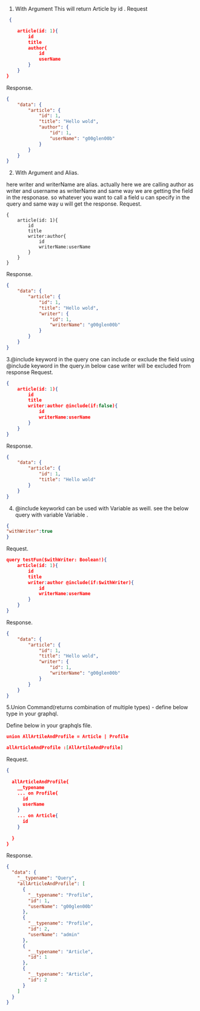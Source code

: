 1. With Argument
This will return Article by id .
Request
```json
 {

    article(id: 1){
        id
        title
        author{
            id
            userName
        }
    }
}
```

Response.
```json
{
    "data": {
        "article": {
            "id": 1,
            "title": "Hello wold",
            "author": {
                "id": 1,
                "userName": "g00glen00b"
            }
        }
    }
}

```
2. With Argument and Alias.

here writer and writerName are alias. actually here we are calling  author as writer and username as writerName and same way we are getting the field in the responase.
so whatever you want to call a field u can specify in the query and same way u will get the response.
Request.
```jason
{
    article(id: 1){
        id
        title
        writer:author{
            id
            writerName:userName
        }
    }
}
```

Response.
```json
{
    "data": {
        "article": {
            "id": 1,
            "title": "Hello wold",
            "writer": {
                "id": 1,
                "writerName": "g00glen00b"
            }
        }
    }
}
```
3.@include keyword in the query
one can include or exclude the field using @include keyword in the query.in below case writer will be excluded from response
Request.
```json
{
    article(id: 1){
        id
        title
        writer:author @include(if:false){
            id
            writerName:userName
        }
    }
}
```
Response.
```json
{
    "data": {
        "article": {
            "id": 1,
            "title": "Hello wold"
        }
    }
}
```
4. @include keyworkd can be used with Variable as weill. see the below query with variable
Variable .
```json
{
"withWriter":true
}
```
Request.
```json
query testFun($withWriter: Boolean!){
    article(id: 1){
        id
        title
        writer:author @include(if:$withWriter){
            id
            writerName:userName
        }
    }
}
```
Response.
```json
{
    "data": {
        "article": {
            "id": 1,
            "title": "Hello wold",
            "writer": {
                "id": 1,
                "writerName": "g00glen00b"
            }
        }
    }
}
```
5.Union Command(returns combination of multiple types) - define below type in your graphql.

Define below in your graphqls file.
```json
union AllArtileAndProfile = Article | Profile
```
```json
allArticleAndProfile :[AllArtileAndProfile]
```
Request.
```json
{
 
  allArticleAndProfile{
    __typename
    ... on Profile{
      id
      userName
    }
    ... on Article{
      id
    }
    
  }
}
```
Response.
```json
{
  "data": {
    "__typename": "Query",
    "allArticleAndProfile": [
      {
        "__typename": "Profile",
        "id": 1,
        "userName": "g00glen00b"
      },
      {
        "__typename": "Profile",
        "id": 2,
        "userName": "admin"
      },
      {
        "__typename": "Article",
        "id": 1
      },
      {
        "__typename": "Article",
        "id": 2
      }
    ]
  }
}
```


